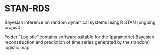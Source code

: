 # STAN-RDS
Bayesian inference on random dynamical systems using R STAN (ongoing project).

Folder "Logistic" contains software suitable for the (parametric) Bayesian reconstruction and prediction
of time series generated by the (random) logistic map.
